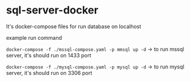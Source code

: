 # sql-server-docker

It's docker-compose files for run database on localhost

example run command

``docker-compose -f ./mssql-compose.yaml -p mmsql up -d`` -> to run mssql server, it's should run on 1433 port

``docker-compose -f ./mysql-compose.yaml -p mysql up -d`` -> to run mysql server, it's should run on 3306 port
